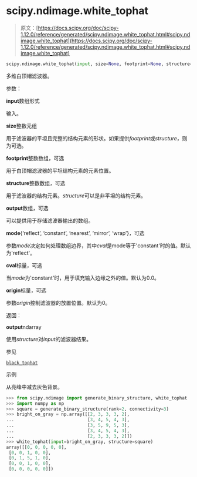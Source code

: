 # scipy.ndimage.white_tophat

> 原文：[https://docs.scipy.org/doc/scipy-1.12.0/reference/generated/scipy.ndimage.white_tophat.html#scipy.ndimage.white_tophat](https://docs.scipy.org/doc/scipy-1.12.0/reference/generated/scipy.ndimage.white_tophat.html#scipy.ndimage.white_tophat)

```py
scipy.ndimage.white_tophat(input, size=None, footprint=None, structure=None, output=None, mode='reflect', cval=0.0, origin=0)
```

多维白顶帽滤波器。

参数：

**input**数组形式

输入。

**size**整数元组

用于滤波器的平坦且完整的结构元素的形状。如果提供*footprint*或*structure*，则为可选。

**footprint**整数数组，可选

用于白顶帽滤波器的平坦结构元素的元素位置。

**structure**整数数组，可选

用于滤波器的结构元素。*structure*可以是非平坦的结构元素。

**output**数组，可选

可以提供用于存储滤波器输出的数组。

**mode**{‘reflect’, ‘constant’, ‘nearest’, ‘mirror’, ‘wrap’}，可选

参数*mode*决定如何处理数组边界，其中*cval*是mode等于'constant'时的值。默认为'reflect'。

**cval**标量，可选

当*mode*为'constant'时，用于填充输入边缘之外的值。默认为0.0。

**origin**标量，可选

参数*origin*控制滤波器的放置位置。默认为0。

返回：

**output**ndarray

使用*structure*对*input*的滤波器结果。

参见

[`black_tophat`](scipy.ndimage.black_tophat.html#scipy.ndimage.black_tophat "scipy.ndimage.black_tophat")

示例

从亮峰中减去灰色背景。

```py
>>> from scipy.ndimage import generate_binary_structure, white_tophat
>>> import numpy as np
>>> square = generate_binary_structure(rank=2, connectivity=3)
>>> bright_on_gray = np.array([[2, 3, 3, 3, 2],
...                            [3, 4, 5, 4, 3],
...                            [3, 5, 9, 5, 3],
...                            [3, 4, 5, 4, 3],
...                            [2, 3, 3, 3, 2]])
>>> white_tophat(input=bright_on_gray, structure=square)
array([[0, 0, 0, 0, 0],
 [0, 0, 1, 0, 0],
 [0, 1, 5, 1, 0],
 [0, 0, 1, 0, 0],
 [0, 0, 0, 0, 0]]) 
```
